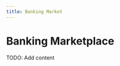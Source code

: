 ```yaml
---
title: Banking Market
---
```

# Banking Marketplace
TODO: Add content



<!-- Internal References -->
<!-- External References -->
